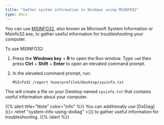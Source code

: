 ```yaml
---
title: "Gather system information in Windows using MSINFO32"
type: docs
---
```


You can use
[MSINFO32](https://support.microsoft.com/en-us/topic/description-of-microsoft-system-information-msinfo32-exe-tool-10d335d8-5834-90b4-8452-42c58e61f9fc),
also known as Microsoft System Information or Msinfo32.exe, to gather useful
information for troubleshooting your computer.

To use MSINFO32:

1. Press the **Windows key** + **R** to open the Run window. Type `cmd` then
   press **Ctrl** + **Shift** + **Enter** to open an elevated command prompt.

1. In the elevated command prompt, run:

   ```
   MSInfo32 /report %userprofile%/Desktop/sysinfo.txt
   ```

This will create a file on your Desktop named `sysinfo.txt` that contains
useful information about your computer.

{{% alert title="Note" color="info" %}}
You can additionally use [DxDiag]({{< relref "system-info-using-dxdiag" >}})
to gather useful information for troubleshooting.
{{% /alert %}}
